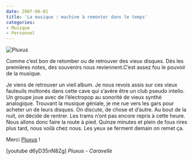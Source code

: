 ```yaml
---
date: 2007-06-01
title: 'La musique : machine à remonter dans le temps'
categories:
- Musique
- Personnel
---
```

<img src="https://dlgjp9x71cipk.cloudfront.net/2007/06/pluxus.png" alt="Pluxus" />

Comme c’est bon de retomber ou de retrouver des vieux disques. Dès les premières notes, des souvenirs nous reviennent.C’est assez fou le pouvoir de la musique.

Je viens de retrouver un vieil album. Je nous revois assis sur ces vieux fauteuils moltonés dans cette cave qui s’avère être un club pseudo intello. Un groupe joue avec de l’électropop au sonorité de vieux synthé analogique. Trouvant la musique géniale, je me rue vers les gars pour acheter un de leurs disques. On discute, de chose et d’autre. Au bout de la nuit, on décide de rentrer. Les trams n’ont pas encore repris à cette heure. Nous allons donc faire la route à pied. Quinze minutes et plein de fous rires plus tard, nous voilà chez nous. Les yeux se ferment demain on remet ça.

Merci <a href="https://www.pluxemburg.com/" title="le site de pluxemburg">Pluxus</a> !

<!--more-->

[youtube d6yD35nN8Zg]
<em>Pluxus - Caravelle</em>
